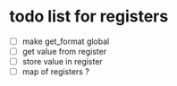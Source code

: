 # todo list for registers

- [ ] make get_format global
- [ ] get value from register
- [ ] store value in register
- [ ] map of registers ?